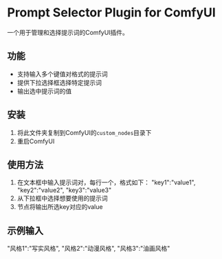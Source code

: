 # Prompt Selector Plugin for ComfyUI

一个用于管理和选择提示词的ComfyUI插件。

## 功能
- 支持输入多个键值对格式的提示词
- 提供下拉选择框选择特定提示词
- 输出选中提示词的值

## 安装
1. 将此文件夹复制到ComfyUI的`custom_nodes`目录下
2. 重启ComfyUI

## 使用方法
1. 在文本框中输入提示词对，每行一个，格式如下：
   "key1":"value1",
   "key2":"value2",
   "key3":"value3"
2. 从下拉框中选择想要使用的提示词
3. 节点将输出所选key对应的value

## 示例输入
"风格1":"写实风格",
"风格2":"动漫风格",
"风格3":"油画风格"